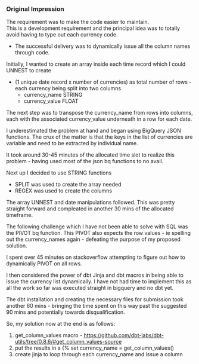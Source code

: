 ### Original Impression

The requirement was to make the code easier to maintain.  
This is a development requirement and the principal idea was to totally avoid having to type out each currency code.
* The successful delivery was to dynamically issue all the column names through code.
 

Initially, I wanted to create an array inside each time record which I could UNNEST to create 
* (1 unique date record x number of currencies) as total number of rows - each currency being split into two columns 
  * currency_name STRING
  * currency_value FLOAT

The next step was to transpose the currency_name from rows into columns, each with the associated currency_value underneath in a row for each date.  

I underestimated the problem at hand and began using BigQuery JSON functions.  The crux of the matter is that the keys in the list of currencies are 
variable and need to be extracted by individual name.  

It took around 30-45 minutes of the allocated time slot to realize this problem - having used most of the json bq functions to no avail.

Next up I decided to use STRING functions
* SPLIT was used to create the array needed
* REGEX was used to create the columns 

The array UNNEST and date manipulations followed.
This was pretty straight forward and compleated in another 30 mins of the allocated timeframe.

The following challenge which I have not been able to solve with SQL was the PIVOT bq function.
This PIVOT also expects the row values - ie spelling out the currency_names again - defeating the purpose of my proposed solution.

I spent over 45 minutes on stackoverflow attempting to figure out how to dynamically PIVOT on all rows. 

I then considered the power of dbt Jinja and dbt macros in being able to issue the currency list dynamically.
I have not had time to implement this as all the work so far was executed straight in bigquery and no dbt yet.

The dbt installation and creating the necessary files for submission took another 60 mins - bringing the time spent on this way past the suggested 90 mins and potentially towards disqualification.


So, my solution now at the end is as follows:

1. get_column_values macro - https://github.com/dbt-labs/dbt-utils/tree/0.8.6/#get_column_values-source
2. put the results in a {% set currency_name = get_column_values()
3. create jinja to loop through each currency_name and issue a column





